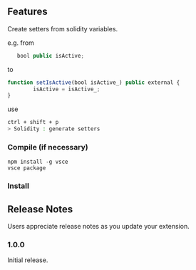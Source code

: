 ## Features

Create setters from solidity variables.

e.g. from

```javascript
   bool public isActive;
```

to

```javascript
function setIsActive(bool isActive_) public external {
		isActive = isActive_;
}
```

use

```bash
ctrl + shift + p
> Solidity : generate setters

```

### Compile (if necessary)

```
npm install -g vsce
vsce package
```

### Install

## Release Notes

Users appreciate release notes as you update your extension.

### 1.0.0

Initial release.
